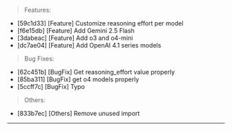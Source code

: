 > Features:
- [59c1d33] [Feature] Customize reasoning effort per model
- [f6e15db] [Feature] Add Gemini 2.5 Flash
- [3dabeac] [Feature] Add o3 and o4-mini
- [dc7ae04] [Feature] Add OpenAI 4.1 series models

> Bug Fixes:
- [62c451b] [BugFix] Get reasoning_effort value properly
- [85ba311] [BugFix] get o4 models properly
- [5ccff7c] [BugFix] Typo

> Others:
- [833b7ec] [Others] Remove unused import


---
